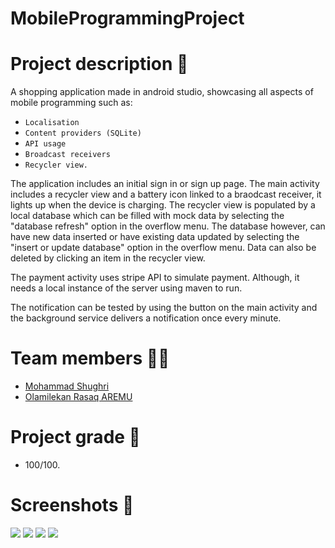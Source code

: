 # MobileProgrammingProject
# Project description 📃
A shopping application made in android studio, showcasing all aspects of mobile programming such as:
- `Localisation`
- `Content providers (SQLite)`
- `API usage`
- `Broadcast receivers`
- `Recycler view.`

The application includes an initial sign in or sign up page. The main activity includes a recycler view and a battery icon linked to a braodcast receiver, it lights up when the device is charging. The recycler view is populated by a local database which can be filled with mock data by selecting the "database refresh" option in the overflow menu. The database however, can have new data inserted or have existing data updated by selecting the "insert or update database" option in the overflow menu. Data can also be deleted by clicking an item in the recycler view.

The payment activity uses stripe API to simulate payment. Although, it needs a local instance of the server using maven to run.

The notification can be tested by using the button on the main activity and the background service delivers a notification once every minute.

# Team members 👨‍💻
- [Mohammad Shughri](https://github.com/MXS11)
- [Olamilekan Rasaq AREMU](https://github.com/Areezy)

# Project grade 📝
- 100/100. 
# Screenshots 📸
![](screenshots/4.jpg)
![](screenshots/1.jpg)
![](screenshots/2.jpg)
![](screenshots/3.jpg)
